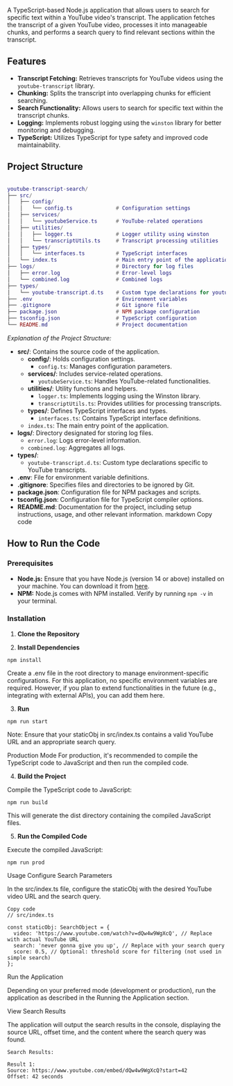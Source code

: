 A TypeScript-based Node.js application that allows users to search for specific text within a YouTube video's transcript. The application fetches the transcript of a given YouTube video, processes it into manageable chunks, and performs a search query to find relevant sections within the transcript.

## Features

- **Transcript Fetching:** Retrieves transcripts for YouTube videos using the `youtube-transcript` library.
- **Chunking:** Splits the transcript into overlapping chunks for efficient searching.
- **Search Functionality:** Allows users to search for specific text within the transcript chunks.
- **Logging:** Implements robust logging using the `winston` library for better monitoring and debugging.
- **TypeScript:** Utilizes TypeScript for type safety and improved code maintainability.

## Project Structure

```lua

youtube-transcript-search/
├── src/
│   ├── config/
│   │   └── config.ts              # Configuration settings
│   ├── services/
│   │   └── youtubeService.ts      # YouTube-related operations
│   ├── utilities/
│   │   ├── logger.ts              # Logger utility using winston
│   │   └── transcriptUtils.ts     # Transcript processing utilities
│   ├── types/
│   │   └── interfaces.ts          # TypeScript interfaces
│   └── index.ts                   # Main entry point of the application
├── logs/                          # Directory for log files
│   ├── error.log                  # Error-level logs
│   └── combined.log               # Combined logs
├── types/
│   └── youtube-transcript.d.ts    # Custom type declarations for youtube-transcript
├── .env                           # Environment variables
├── .gitignore                     # Git ignore file
├── package.json                   # NPM package configuration
├── tsconfig.json                  # TypeScript configuration
└── README.md                      # Project documentation

```

*Explanation of the Project Structure:*

- **src/**: Contains the source code of the application.
    - **config/**: Holds configuration settings.
        - `config.ts`: Manages configuration parameters.
    - **services/**: Includes service-related operations.
        - `youtubeService.ts`: Handles YouTube-related functionalities.
    - **utilities/**: Utility functions and helpers.
        - `logger.ts`: Implements logging using the Winston library.
        - `transcriptUtils.ts`: Provides utilities for processing transcripts.
    - **types/**: Defines TypeScript interfaces and types.
        - `interfaces.ts`: Contains TypeScript interface definitions.
    - `index.ts`: The main entry point of the application.
- **logs/**: Directory designated for storing log files.
    - `error.log`: Logs error-level information.
    - `combined.log`: Aggregates all logs.
- **types/**:
    - `youtube-transcript.d.ts`: Custom type declarations specific to YouTube transcripts.
- **.env**: File for environment variable definitions.
- **.gitignore**: Specifies files and directories to be ignored by Git.
- **package.json**: Configuration file for NPM packages and scripts.
- **tsconfig.json**: Configuration file for TypeScript compiler options.
- **README.md**: Documentation for the project, including setup instructions, usage, and other relevant information.
markdown
Copy code

## How to Run the Code

### Prerequisites

- **Node.js:** Ensure that you have Node.js (version 14 or above) installed on your machine. You can download it from [here](https://nodejs.org/).
- **NPM:** Node.js comes with NPM installed. Verify by running `npm -v` in your terminal.

### Installation

1. **Clone the Repository**

2. **Install Dependencies**
```
npm install
```

Create a .env file in the root directory to manage environment-specific configurations. For this application, no specific environment variables are required. However, if you plan to extend functionalities in the future (e.g., integrating with external APIs), you can add them here.

3. **Run**

```
npm run start
```
Note: Ensure that your staticObj in src/index.ts contains a valid YouTube URL and an appropriate search query.

Production Mode
For production, it's recommended to compile the TypeScript code to JavaScript and then run the compiled code.

4. **Build the Project**

Compile the TypeScript code to JavaScript:

```
npm run build
```
This will generate the dist directory containing the compiled JavaScript files.

5. **Run the Compiled Code**

Execute the compiled JavaScript:

```
npm run prod
```
Usage
Configure Search Parameters

In the src/index.ts file, configure the staticObj with the desired YouTube video URL and the search query.

```
Copy code
// src/index.ts

const staticObj: SearchObject = {
  video: 'https://www.youtube.com/watch?v=dQw4w9WgXcQ', // Replace with actual YouTube URL
  search: 'never gonna give you up', // Replace with your search query
  score: 0.5, // Optional: threshold score for filtering (not used in simple search)
};
```
Run the Application

Depending on your preferred mode (development or production), run the application as described in the Running the Application section.

View Search Results

The application will output the search results in the console, displaying the source URL, offset time, and the content where the search query was found.

```
Search Results:

Result 1:
Source: https://www.youtube.com/embed/dQw4w9WgXcQ?start=42
Offset: 42 seconds
```
